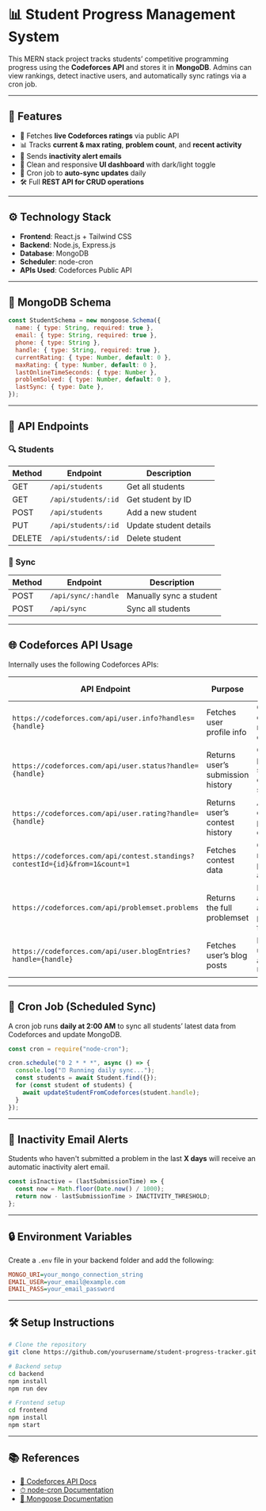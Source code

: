 # 📊 Student Progress Management System

This MERN stack project tracks students’ competitive programming progress using the **Codeforces API** and stores it in **MongoDB**. Admins can view rankings, detect inactive users, and automatically sync ratings via a cron job.

---

## 🧠 Features

- 🚀 Fetches **live Codeforces ratings** via public API
- 📊 Tracks **current & max rating**, **problem count**, and **recent activity**
- 📧 Sends **inactivity alert emails**
- 🧩 Clean and responsive **UI dashboard** with dark/light toggle
- 🔁 Cron job to **auto-sync updates** daily
- 🛠️ Full **REST API for CRUD operations**

---

## ⚙️ Technology Stack

- **Frontend**: React.js + Tailwind CSS
- **Backend**: Node.js, Express.js
- **Database**: MongoDB
- **Scheduler**: node-cron
- **APIs Used**: Codeforces Public API

---

## 🧾 MongoDB Schema

```js
const StudentSchema = new mongoose.Schema({
  name: { type: String, required: true },
  email: { type: String, required: true },
  phone: { type: String },
  handle: { type: String, required: true },
  currentRating: { type: Number, default: 0 },
  maxRating: { type: Number, default: 0 },
  lastOnlineTimeSeconds: { type: Number },
  problemSolved: { type: Number, default: 0 },
  lastSync: { type: Date },
});
```

---

## 🧪 API Endpoints

### 🔍 Students

| Method | Endpoint            | Description            |
| ------ | ------------------- | ---------------------- |
| GET    | `/api/students`     | Get all students       |
| GET    | `/api/students/:id` | Get student by ID      |
| POST   | `/api/students`     | Add a new student      |
| PUT    | `/api/students/:id` | Update student details |
| DELETE | `/api/students/:id` | Delete student         |

### 🔄 Sync

| Method | Endpoint            | Description             |
| ------ | ------------------- | ----------------------- |
| POST   | `/api/sync/:handle` | Manually sync a student |
| POST   | `/api/sync`         | Sync all students       |

---

## 🌐 Codeforces API Usage

Internally uses the following Codeforces APIs:

| API Endpoint                                                                 | Purpose                           | Usage in Project                             |
| ---------------------------------------------------------------------------- | --------------------------------- | -------------------------------------------- |
| `https://codeforces.com/api/user.info?handles={handle}`                      | Fetches user profile info         | Get current/max rating, last online time     |
| `https://codeforces.com/api/user.status?handle={handle}`                     | Returns user’s submission history | Count problems solved, check last submission |
| `https://codeforces.com/api/user.rating?handle={handle}`                     | Returns user’s contest history    | Analyze contest progress over time           |
| `https://codeforces.com/api/contest.standings?contestId={id}&from=1&count=1` | Fetches contest data              | Get total number of problems in a contest    |
| `https://codeforces.com/api/problemset.problems`                             | Returns the full problemset       | For advanced analytics or problem filtering  |
| `https://codeforces.com/api/user.blogEntries?handle={handle}`                | Fetches user’s blog posts         | For showing user activity in UI              |

---

## 🔁 Cron Job (Scheduled Sync)

A cron job runs **daily at 2:00 AM** to sync all students’ latest data from Codeforces and update MongoDB.

```js
const cron = require("node-cron");

cron.schedule("0 2 * * *", async () => {
  console.log("⏰ Running daily sync...");
  const students = await Student.find({});
  for (const student of students) {
    await updateStudentFromCodeforces(student.handle);
  }
});
```

---

## 📧 Inactivity Email Alerts

Students who haven't submitted a problem in the last **X days** will receive an automatic inactivity alert email.

```js
const isInactive = (lastSubmissionTime) => {
  const now = Math.floor(Date.now() / 1000);
  return now - lastSubmissionTime > INACTIVITY_THRESHOLD;
};
```

---

## 🔒 Environment Variables

Create a `.env` file in your backend folder and add the following:

```ini
MONGO_URI=your_mongo_connection_string
EMAIL_USER=your_email@example.com
EMAIL_PASS=your_email_password
```

---

## 🛠 Setup Instructions

```bash
# Clone the repository
git clone https://github.com/yourusername/student-progress-tracker.git

# Backend setup
cd backend
npm install
npm run dev

# Frontend setup
cd frontend
npm install
npm start
```

---

## 📚 References

- [📘 Codeforces API Docs](https://codeforces.com/apiHelp)
- [⏱ node-cron Documentation](https://www.npmjs.com/package/node-cron)
- [🧾 Mongoose Documentation](https://mongoosejs.com/)
